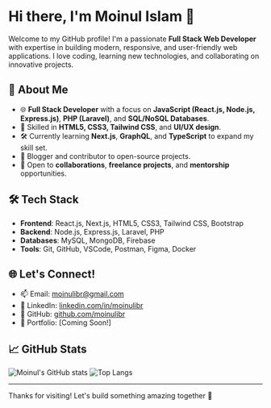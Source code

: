 # Hi there, I'm Moinul Islam 👋

Welcome to my GitHub profile! I'm a passionate **Full Stack Web Developer** with expertise in building modern, responsive, and user-friendly web applications. I love coding, learning new technologies, and collaborating on innovative projects.

## 🚀 About Me
- 🌐 **Full Stack Developer** with a focus on **JavaScript (React.js, Node.js, Express.js)**, **PHP (Laravel)**, and **SQL/NoSQL Databases**.
- 🎨 Skilled in **HTML5, CSS3, Tailwind CSS**, and **UI/UX design**.
- 🛠️ Currently learning **Next.js**, **GraphQL**, and **TypeScript** to expand my skill set.
- 📝 Blogger and contributor to open-source projects.
- 💬 Open to **collaborations**, **freelance projects**, and **mentorship** opportunities.

## 🛠️ Tech Stack
- **Frontend**: React.js, Next.js, HTML5, CSS3, Tailwind CSS, Bootstrap
- **Backend**: Node.js, Express.js, Laravel, PHP
- **Databases**: MySQL, MongoDB, Firebase
- **Tools**: Git, GitHub, VSCode, Postman, Figma, Docker

## 🌐 Let's Connect!
- 📫 Email: [moinulibr@gmail.com](mailto:moinulibr@gmail.com)
- 💼 LinkedIn: [linkedin.com/in/moinulibr](https://linkedin.com/in/moinulibr)
- 🐙 GitHub: [github.com/moinulibr](https://github.com/moinulibr)
- 📝 Portfolio: [Coming Soon!]

## 📈 GitHub Stats
![Moinul's GitHub stats](https://github-readme-stats.vercel.app/api?username=moinulibr&show_icons=true&theme=radical)
![Top Langs](https://github-readme-stats.vercel.app/api/top-langs/?username=moinulibr&layout=compact&theme=radical)

---

Thanks for visiting! Let's build something amazing together 🚀

